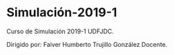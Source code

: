 # Simulación-2019-1
Curso de Simulación 2019-1 UDFJDC.

Dirigido por:
Faiver Humberto Trujillo González
Docente.
